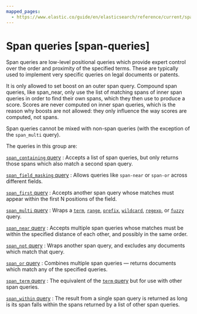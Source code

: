 ```yaml
---
mapped_pages:
  - https://www.elastic.co/guide/en/elasticsearch/reference/current/span-queries.html
---
```


# Span queries [span-queries]

Span queries are low-level positional queries which provide expert control over the order and proximity of the specified terms. These are typically used to implement very specific queries on legal documents or patents.

It is only allowed to set boost on an outer span query. Compound span queries, like span_near, only use the list of matching spans of inner span queries in order to find their own spans, which they then use to produce a score. Scores are never computed on inner span queries, which is the reason why boosts are not allowed: they only influence the way scores are computed, not spans.

Span queries cannot be mixed with non-span queries (with the exception of the `span_multi` query).

The queries in this group are:

[`span_containing` query](/reference/query-languages/query-dsl/query-dsl-span-containing-query.md)
:   Accepts a list of span queries, but only returns those spans which also match a second span query.

[`span_field_masking` query](/reference/query-languages/query-dsl/query-dsl-span-field-masking-query.md)
:   Allows queries like `span-near` or `span-or` across different fields.

[`span_first` query](/reference/query-languages/query-dsl/query-dsl-span-first-query.md)
:   Accepts another span query whose matches must appear within the first N positions of the field.

[`span_multi` query](/reference/query-languages/query-dsl/query-dsl-span-multi-term-query.md)
:   Wraps a [`term`](/reference/query-languages/query-dsl/query-dsl-term-query.md), [`range`](/reference/query-languages/query-dsl/query-dsl-range-query.md), [`prefix`](/reference/query-languages/query-dsl/query-dsl-prefix-query.md), [`wildcard`](/reference/query-languages/query-dsl/query-dsl-wildcard-query.md), [`regexp`](/reference/query-languages/query-dsl/query-dsl-regexp-query.md), or [`fuzzy`](/reference/query-languages/query-dsl/query-dsl-fuzzy-query.md) query.

[`span_near` query](/reference/query-languages/query-dsl/query-dsl-span-near-query.md)
:   Accepts multiple span queries whose matches must be within the specified distance of each other, and possibly in the same order.

[`span_not` query](/reference/query-languages/query-dsl/query-dsl-span-not-query.md)
:   Wraps another span query, and excludes any documents which match that query.

[`span_or` query](/reference/query-languages/query-dsl/query-dsl-span-query.md)
:   Combines multiple span queries — returns documents which match any of the specified queries.

[`span_term` query](/reference/query-languages/query-dsl/query-dsl-span-term-query.md)
:   The equivalent of the [`term` query](/reference/query-languages/query-dsl/query-dsl-term-query.md) but for use with other span queries.

[`span_within` query](/reference/query-languages/query-dsl/query-dsl-span-within-query.md)
:   The result from a single span query is returned as long is its span falls within the spans returned by a list of other span queries.











